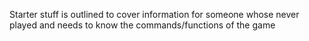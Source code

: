 




Starter stuff is outlined to cover information for someone whose never played and needs to know the commands/functions of the game







